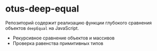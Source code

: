 # otus-deep-equal

Репозиторий содержит реализацию функции глубокого сравнения объектов `deepEqual` на JavaScript.

- Рекурсивное сравнение объектов и массивов
- Проверка равенства примитивных типов
